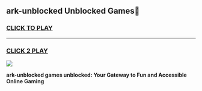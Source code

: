 
## ark-unblocked Unblocked Games👋
<h3>
<a href="https://news.freeplayer.one?title=ark-unblocked&ref=16F">CLICK TO PLAY</a></h3>
<hr>

<h3>
<a href="https://news.freeplayer.one?title=ark-unblocked&ref=16F">CLICK 2 PLAY</a>
  
</h3>

<a href="https://news.freeplayer.one?title=ark-unblocked&ref=16F/"><img src="https://clearcache.store/games.png"></a>


**ark-unblocked games unblocked: Your Gateway to Fun and Accessible Online Gaming**
